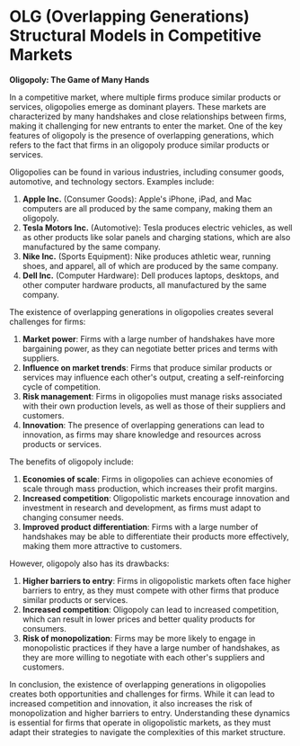 # OLG (Overlapping Generations) Structural Models in Competitive Markets

**Oligopoly: The Game of Many Hands**

In a competitive market, where multiple firms produce similar products or services, oligopolies emerge as dominant players. These markets are characterized by many handshakes and close relationships between firms, making it challenging for new entrants to enter the market. One of the key features of oligopoly is the presence of overlapping generations, which refers to the fact that firms in an oligopoly produce similar products or services.

Oligopolies can be found in various industries, including consumer goods, automotive, and technology sectors. Examples include:

1. **Apple Inc.** (Consumer Goods): Apple's iPhone, iPad, and Mac computers are all produced by the same company, making them an oligopoly.
2. **Tesla Motors Inc.** (Automotive): Tesla produces electric vehicles, as well as other products like solar panels and charging stations, which are also manufactured by the same company.
3. **Nike Inc.** (Sports Equipment): Nike produces athletic wear, running shoes, and apparel, all of which are produced by the same company.
4. **Dell Inc.** (Computer Hardware): Dell produces laptops, desktops, and other computer hardware products, all manufactured by the same company.

The existence of overlapping generations in oligopolies creates several challenges for firms:

1. **Market power**: Firms with a large number of handshakes have more bargaining power, as they can negotiate better prices and terms with suppliers.
2. **Influence on market trends**: Firms that produce similar products or services may influence each other's output, creating a self-reinforcing cycle of competition.
3. **Risk management**: Firms in oligopolies must manage risks associated with their own production levels, as well as those of their suppliers and customers.
4. **Innovation**: The presence of overlapping generations can lead to innovation, as firms may share knowledge and resources across products or services.

The benefits of oligopoly include:

1. **Economies of scale**: Firms in oligopolies can achieve economies of scale through mass production, which increases their profit margins.
2. **Increased competition**: Oligopolistic markets encourage innovation and investment in research and development, as firms must adapt to changing consumer needs.
3. **Improved product differentiation**: Firms with a large number of handshakes may be able to differentiate their products more effectively, making them more attractive to customers.

However, oligopoly also has its drawbacks:

1. **Higher barriers to entry**: Firms in oligopolistic markets often face higher barriers to entry, as they must compete with other firms that produce similar products or services.
2. **Increased competition**: Oligopoly can lead to increased competition, which can result in lower prices and better quality products for consumers.
3. **Risk of monopolization**: Firms may be more likely to engage in monopolistic practices if they have a large number of handshakes, as they are more willing to negotiate with each other's suppliers and customers.

In conclusion, the existence of overlapping generations in oligopolies creates both opportunities and challenges for firms. While it can lead to increased competition and innovation, it also increases the risk of monopolization and higher barriers to entry. Understanding these dynamics is essential for firms that operate in oligopolistic markets, as they must adapt their strategies to navigate the complexities of this market structure.
